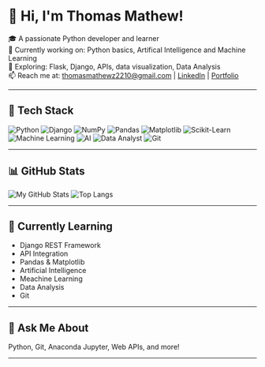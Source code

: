 # 👋 Hi, I'm Thomas Mathew!

🎓 A passionate Python developer and learner  
🔭 Currently working on: Python basics, Artifical Intelligence and Machine Learning            
🌱 Exploring: Flask, Django, APIs, data visualization, Data Analysis  
📫 Reach me at: thomasmathewz2210@gmail.com | [LinkedIn](https://www.linkedin.com/in/tm1022) | [Portfolio](http://thomasmathew1022.pythonanywhere.com/)  

---

## 🧰 Tech Stack
![Python](https://img.shields.io/badge/-Python-333?style=for-the-badge&logo=python)
![Django](https://img.shields.io/badge/-Django-333?style=for-the-badge&logo=django)
![NumPy](https://img.shields.io/badge/-NumPy-333?style=for-the-badge&logo=numpy)
![Pandas](https://img.shields.io/badge/-Pandas-333?style=for-the-badge&logo=pandas)
![Matplotlib](https://img.shields.io/badge/-Matplotlib-333?style=for-the-badge&logo=matplotlib)
![Scikit-Learn](https://img.shields.io/badge/-Scikit--Learn-333?style=for-the-badge&logo=scikit-learn)
![Machine Learning](https://img.shields.io/badge/-Machine%20Learning-333?style=for-the-badge&logo=python)
![AI](https://img.shields.io/badge/-Artificial%20Intelligence-333?style=for-the-badge&logo=openai)
![Data Analyst](https://img.shields.io/badge/-Data%20Analyst-333?style=for-the-badge&logo=bar-chart)
![Git](https://img.shields.io/badge/-Git-333?style=for-the-badge&logo=git)

---

## 📊 GitHub Stats

![My GitHub Stats](https://github-readme-stats.vercel.app/api?username=ThomasMathewz&show_icons=true&theme=radical)
![Top Langs](https://github-readme-stats.vercel.app/api/top-langs/?username=ThomasMathewz&layout=compact&theme=radical)

---

## 🧠 Currently Learning

- Django REST Framework
- API Integration
- Pandas & Matplotlib
- Artificial Intelligence
- Meachine Learning
- Data Analysis 
- Git

---

## 💬 Ask Me About
Python, Git, Anaconda Jupyter, Web APIs, and more!

---
